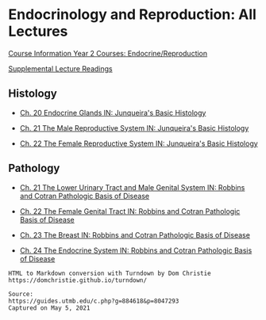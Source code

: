 # Endocrinology and Reproduction: All Lectures

[Course Information Year 2 Courses: Endocrine/Reproduction](/usmle/eer/course-information.html)

[Supplemental Lecture Readings](/usmle/eer/readings.html)

## Histology

*   [Ch. 20 Endocrine Glands IN: Junqueira's Basic Histology](http://libux.utmb.edu/login?url=https://accessmedicine.mhmedical.com/content.aspx?bookid=2430&sectionid=190286606)
    
*   [Ch. 21 The Male Reproductive System IN: Junqueira's Basic Histology](http://libux.utmb.edu/login?url=https://accessmedicine.mhmedical.com/content.aspx?bookid=2430&sectionid=190286898)
    
*   [Ch. 22 The Female Reproductive System IN: Junqueira's Basic Histology](http://libux.utmb.edu/login?url=https://accessmedicine.mhmedical.com/content.aspx?bookid=2430&sectionid=190287163)
    

## Pathology

*   [Ch. 21 The Lower Urinary Tract and Male Genital System IN: Robbins and Cotran Pathologic Basis of Disease](http://libux.utmb.edu/login?url=https://www.clinicalkey.com/#!/content/book/3-s2.0-B9780323531139000212)
    
*   [Ch. 22 The Female Genital Tract IN: Robbins and Cotran Pathologic Basis of Disease](http://libux.utmb.edu/login?url=https://www.clinicalkey.com/#!/content/book/3-s2.0-B9780323531139000224)
    
*   [Ch. 23 The Breast IN: Robbins and Cotran Pathologic Basis of Disease](http://libux.utmb.edu/login?url=https://www.clinicalkey.com/#!/content/book/3-s2.0-B9780323531139000236)
    
*   [Ch. 24 The Endocrine System IN: Robbins and Cotran Pathologic Basis of Disease](http://libux.utmb.edu/login?url=https://www.clinicalkey.com/#!/content/book/3-s2.0-B9780323531139000248)

```
HTML to Markdown conversion with Turndown by Dom Christie
https://domchristie.github.io/turndown/

Source:
https://guides.utmb.edu/c.php?g=884618&p=8047293
Captured on May 5, 2021
```
